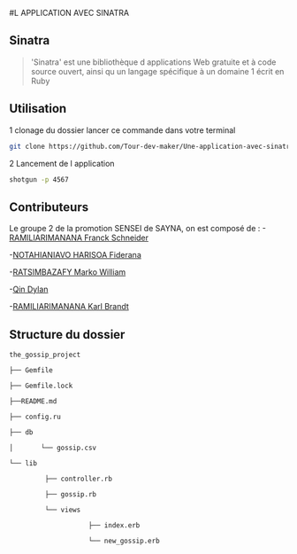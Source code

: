 #L APPLICATION AVEC SINATRA
## Sinatra
>'Sinatra' est une bibliothèque d applications Web gratuite et à code source ouvert, ainsi qu un langage spécifique à un domaine 1 écrit en Ruby

## Utilisation
1 clonage du dossier
lancer ce commande dans votre terminal 
```bash
git clone https://github.com/Tour-dev-maker/Une-application-avec-sinatra/
```
2 Lancement de l application
```bash
shotgun -p 4567
```

## Contributeurs

Le groupe 2 de la promotion SENSEI de SAYNA, on est composé de :
-[RAMILIARIMANANA Franck Schneider](https://github.com/schneider2100)

-[NOTAHIANIAVO HARISOA Fiderana](https://github.com/fiderana)

-[RATSIMBAZAFY Marko William](https://github.com/MARKOYOWAN)

-[Qin Dylan](https://github.com/Tour-dev-maker)

-[RAMILIARIMANANA Karl Brandt](https://github.com/KarlBrandt)
 
 ## Structure du dossier

```mermaid
the_gossip_project

├── Gemfile

├── Gemfile.lock

├──README.md

├── config.ru

├── db

│       └── gossip.csv

└── lib

         ├── controller.rb

         ├── gossip.rb

         └── views

                    ├── index.erb

                    └── new_gossip.erb


```
